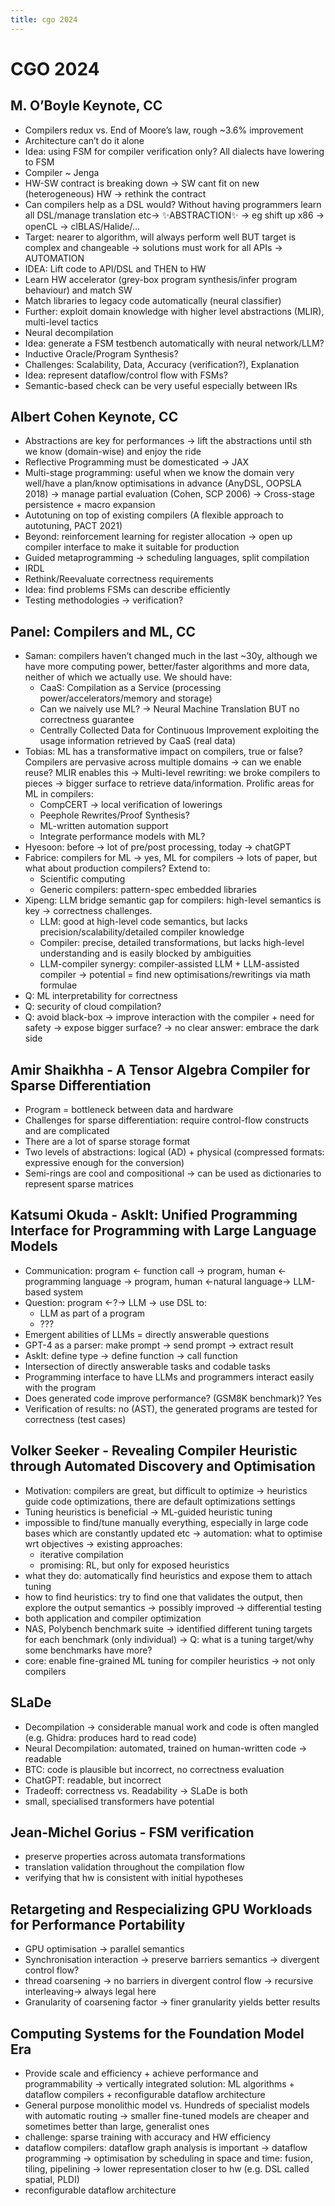 ```yaml
---
title: cgo 2024
---
```

# CGO 2024

## M. O’Boyle Keynote, CC
- Compilers redux vs. End of Moore’s law, rough ~3.6% improvement
- Architecture can’t do it alone
- Idea: using FSM for compiler verification only? All dialects have lowering to FSM
- Compiler ~ Jenga
- HW-SW contract is breaking down → SW cant fit on new (heterogeneous) HW → rethink the contract
- Can compilers help as a DSL would? Without having programmers learn all DSL/manage translation etc→ ✨ABSTRACTION✨ → eg shift up x86 → openCL → clBLAS/Halide/…
- Target: nearer to algorithm, will always perform well BUT target is complex and changeable → solutions must work for all APIs → AUTOMATION
- IDEA: Lift code to API/DSL and THEN to HW
- Learn HW accelerator (grey-box program synthesis/infer program behaviour) and match SW
- Match libraries to legacy code automatically (neural classifier)
- Further: exploit domain knowledge with higher level abstractions (MLIR), multi-level tactics
- Neural decompilation
- Idea: generate a FSM testbench automatically with neural network/LLM?
- Inductive Oracle/Program Synthesis?
- Challenges: Scalability, Data, Accuracy (verification?), Explanation
- Idea: represent dataflow/control flow with FSMs?
- Semantic-based check can be very useful especially between IRs

## Albert Cohen Keynote, CC

- Abstractions are key for performances → lift the abstractions until sth we know (domain-wise) and enjoy the ride
- Reflective Programming must be domesticated → JAX
- Multi-stage programming: useful when we know the domain very well/have a plan/know optimisations in advance (AnyDSL, OOPSLA 2018) → manage partial evaluation (Cohen, SCP 2006) → Cross-stage persistence + macro expansion
- Autotuning on top of existing compilers (A flexible approach to autotuning, PACT 2021)
- Beyond: reinforcement learning for register allocation → open up compiler interface to make it suitable for production
- Guided metaprogramming → scheduling languages, split compilation
- IRDL
- Rethink/Reevaluate correctness requirements
- Idea: find problems FSMs can describe efficiently
- Testing methodologies → verification?

## Panel: Compilers and ML, CC

- Saman: compilers haven’t changed much in the last ~30y, although we have more computing power, better/faster algorithms and more data, neither of which we actually use. We should have:
    - CaaS: Compilation as a Service (processing power/accelerators/memory and storage)
    - Can we naively use ML? → Neural Machine Translation BUT no correctness guarantee
    - Centrally Collected Data for Continuous Improvement exploiting the usage information retrieved by CaaS (real data)
- Tobias: ML has a transformative impact on compilers, true or false? Compilers are pervasive across multiple domains → can we enable reuse? MLIR enables this → Multi-level rewriting: we broke compilers to pieces → bigger surface to retrieve data/information. Prolific areas for ML in compilers:
    - CompCERT → local verification of lowerings
    - Peephole Rewrites/Proof Synthesis?
    - ML-written automation support
    - Integrate performance models with ML?
- Hyesoon: before → lot of pre/post processing, today → chatGPT
- Fabrice: compilers for ML → yes, ML for compilers → lots of paper, but what about production compilers? Extend to:
    - Scientific computing
    - Generic compilers: pattern-spec embedded libraries
- Xipeng: LLM bridge semantic gap for compilers: high-level semantics is key → correctness challenges.
    - LLM: good at high-level code semantics, but lacks precision/scalability/detailed compiler knowledge
    - Compiler: precise, detailed transformations, but lacks high-level understanding and is easily blocked by ambiguities
    - LLM-compiler synergy: compiler-assisted LLM + LLM-assisted compiler → potential = find new optimisations/rewritings via math formulae
- Q: ML interpretability for correctness
- Q: security of cloud compilation?
- Q: avoid black-box → improve interaction with the compiler + need for safety → expose bigger surface? → no clear answer: embrace the dark side

## Amir Shaikhha - A Tensor Algebra Compiler for Sparse Differentiation

- Program = bottleneck between data and hardware
- Challenges for sparse differentiation: require control-flow constructs and are complicated
- There are a lot of sparse storage format
- Two levels of abstractions: logical (AD) + physical (compressed formats: expressive enough for the conversion)
- Semi-rings are cool and compositional → can be used as dictionaries to represent sparse matrices

## Katsumi Okuda - AskIt: Unified Programming Interface for Programming with Large Language Models

- Communication: program <- function call → program, human <-programming language → program, human <-natural language→ LLM-based system
- Question: program <-?→ LLM → use DSL to:
    - LLM as part of a program
    - ???
- Emergent abilities of LLMs = directly answerable questions
- GPT-4 as a parser: make prompt → send prompt → extract result
- AskIt: define type → define function → call function
- Intersection of directly answerable tasks and codable tasks
- Programming interface to have LLMs and programmers interact easily with the program
- Does generated code improve performance? (GSM8K benchmark)? Yes
- Verification of results: no (AST), the generated programs are tested for correctness (test cases)

## Volker Seeker - Revealing Compiler Heuristic through Automated Discovery and Optimisation

- Motivation: compilers are great, but difficult to optimize → heuristics guide code optimizations, there are default optimizations settings
- Tuning heuristics is beneficial → ML-guided heuristic tuning
- impossible to find/tune manually everything, especially in large code bases which are constantly updated etc → automation: what to optimise wrt objectives → existing approaches:
    - iterative compilation
    - promising: RL, but only for exposed heuristics
- what they do: automatically find heuristics and expose them to attach tuning
- how to find heuristics: try to find one that validates the output, then explore the output semantics → possibly improved → differential testing
- both application and compiler optimization
- NAS, Polybench benchmark suite → identified different tuning targets for each benchmark (only individual) → Q: what is a tuning target/why some benchmarks have more?
- core: enable fine-grained ML tuning for compiler heuristics → not only compilers

## SLaDe

- Decompilation → considerable manual work and code is often mangled (e.g. Ghidra: produces hard to read code)
- Neural Decompilation: automated, trained on human-written code → readable
- BTC: code is plausible but incorrect, no correctness evaluation
- ChatGPT: readable, but incorrect
- Tradeoff: correctness vs. Readability → SLaDe is both
- small, specialised transformers have potential

## Jean-Michel Gorius - FSM verification

- preserve properties across automata transformations
- translation validation throughout the compilation flow
- verifying that hw is consistent with initial hypotheses

## Retargeting and Respecializing GPU Workloads for Performance Portability

- GPU optimisation → parallel semantics
- Synchronisation interaction → preserve barriers semantics → divergent control flow?
- thread coarsening → no barriers in divergent control flow → recursive interleaving→ always legal here
- Granularity of coarsening factor → finer granularity yields better results

## Computing Systems for the Foundation Model Era

- Provide scale and efficiency + achieve performance and programmability → vertically integrated solution: ML algorithms + dataflow compilers + reconfigurable dataflow architecture
- General purpose monolithic model vs. Hundreds of specialist models with automatic routing → smaller fine-tuned models are cheaper and sometimes better than large, generalist ones
- challenge: sparse training with accuracy and HW efficiency
- dataflow compilers: dataflow graph analysis is important → dataflow programming → optimisation by scheduling in space and time: fusion, tiling, pipelining → lower representation closer to hw (e.g. DSL called spatial, PLDI)
- reconfigurable dataflow architecture
